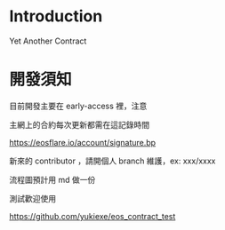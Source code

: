 # Introduction
Yet Another Contract

# 開發須知
目前開發主要在 early-access 裡，注意

主網上的合約每次更新都需在這記錄時間

https://eosflare.io/account/signature.bp

新來的 contributor ，請開個人 branch 維護，ex: xxx/xxxx

流程圖預計用 md 做一份

測試歡迎使用

https://github.com/yukiexe/eos_contract_test